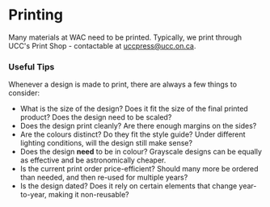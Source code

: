 # Printing

Many materials at WAC need to be printed. Typically, we print through UCC's Print Shop - contactable at [uccpress@ucc.on.ca](mailto:uccpress@ucc.on.ca).

### Useful Tips

Whenever a design is made to print, there are always a few things to consider:

* What is the size of the design? Does it fit the size of the final printed product? Does the design need to be scaled?
* Does the design print cleanly? Are there enough margins on the sides?
* Are the colours distinct? Do they fit the style guide? Under different lighting conditions, will the design still make sense?
* Does the design **need** to be in colour? Grayscale designs can be equally as effective and be astronomically cheaper.
* Is the current print order price-efficient? Should many more be ordered than needed, and then re-used for multiple years?
* Is the design dated? Does it rely on certain elements that change year-to-year, making it non-reusable?

